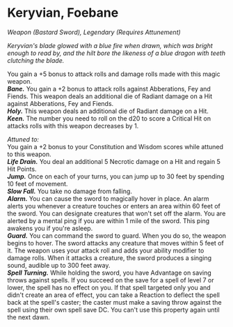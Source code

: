 # Keryvian, Foebane
*Weapon (Bastard Sword), Legendary (Requires Attunement)*

*Keryvian's blade glowed with a blue fire when drawn, which was bright enough to read by, and the hilt bore the likeness of a blue dragon with teeth clutching the blade.*

You gain a +5 bonus to attack rolls and damage rolls made with this magic weapon.  
***Bane.*** You gain a +2 bonus to attack rolls against Abberations, Fey and Fiends. This weapon deals an additional die of Radiant damage on a Hit against Abberations, Fey and Fiends.  
***Holy.*** This weapon deals an additional die of Radiant damage on a Hit.  
***Keen.*** The number you need to roll on the d20 to score a Critical Hit on attacks rolls with this weapon decreases by 1.  

*Attuned to:*  
You gain a +2 bonus to your Constitution and Wisdom scores while attuned to this weapon.  
***Life Drain.*** You deal an additional 5 Necrotic damage on a Hit and regain 5 Hit Points.  
***Jump.*** Once on each of your turns, you can jump up to 30 feet by spending 10 feet of movement.  
***Slow Fall.*** You take no damage from falling.  
***Alarm.*** You can cause the sword to magically hover in place. An alarm alerts you whenever a creature touches or enters an area within 60 feet of the sword. You can designate creatures that won't set off the alarm. You are alerted by a mental ping if you are within 1 mile of the sword. This ping awakens you if you're asleep.  
***Guard.*** You can command the sword to guard. When you do so, the weapon begins to hover. The sword attacks any creature that moves within 5 feet of it. The weapon uses your attack roll and adds your ability modifier to damage rolls. When it attacks a creature, the sword produces a singing sound, audible up to 300 feet away.  
***Spell Turning.*** While holding the sword, you have Advantage on saving throws against spells. If you succeed on the save for a spell of level 7 or lower, the spell has no effect on you. If that spell targeted only you and didn't create an area of effect, you can take a Reaction to deflect the spell back at the spell's caster; the caster must make a saving throw against the spell using their own spell save DC. You can't use this property again until the next dawn.  